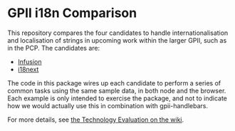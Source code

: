 # GPII i18n Comparison

This repository compares the four candidates to handle internationalisation and localisation of strings in upcoming
work within the larger GPII, such as in the PCP.  The candidates are:

* [Infusion](docs.fluidproject.org/infusion)
* [i18next](https://github.com/i18next/i18next)

The code in this package wires up each candidate to perform a series of common tasks using the same sample data, in both
node and the browser.  Each example is only intended to exercise the package, and not to indicate how we would actually
use this in combination with gpii-handlebars.

For more details, see [the Technology Evaluation on the wiki](https://wiki.gpii.net/w/Technology_Evaluation_-_Internationalising_and_Localising_UI_strings).